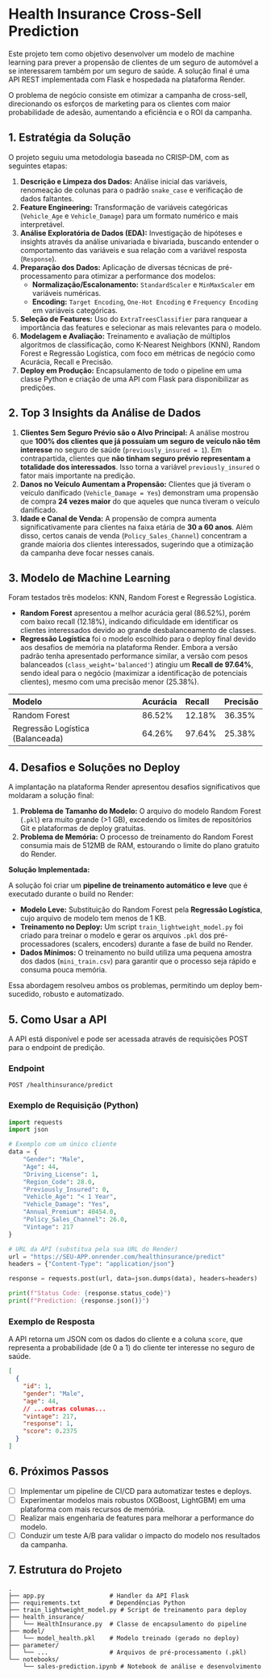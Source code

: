 

# Health Insurance Cross-Sell Prediction

Este projeto tem como objetivo desenvolver um modelo de machine learning para prever a propensão de clientes de um seguro de automóvel a se interessarem também por um seguro de saúde. A solução final é uma API REST implementada com Flask e hospedada na plataforma Render.

O problema de negócio consiste em otimizar a campanha de cross-sell, direcionando os esforços de marketing para os clientes com maior probabilidade de adesão, aumentando a eficiência e o ROI da campanha.

## 1\. Estratégia da Solução

O projeto seguiu uma metodologia baseada no CRISP-DM, com as seguintes etapas:

1.  **Descrição e Limpeza dos Dados:** Análise inicial das variáveis, renomeação de colunas para o padrão `snake_case` e verificação de dados faltantes.
2.  **Feature Engineering:** Transformação de variáveis categóricas (`Vehicle_Age` e `Vehicle_Damage`) para um formato numérico e mais interpretável.
3.  **Análise Exploratória de Dados (EDA):** Investigação de hipóteses e insights através da análise univariada e bivariada, buscando entender o comportamento das variáveis e sua relação com a variável resposta (`Response`).
4.  **Preparação dos Dados:** Aplicação de diversas técnicas de pré-processamento para otimizar a performance dos modelos:
      * **Normalização/Escalonamento:** `StandardScaler` e `MinMaxScaler` em variáveis numéricas.
      * **Encoding:** `Target Encoding`, `One-Hot Encoding` e `Frequency Encoding` em variáveis categóricas.
5.  **Seleção de Features:** Uso do `ExtraTreesClassifier` para ranquear a importância das features e selecionar as mais relevantes para o modelo.
6.  **Modelagem e Avaliação:** Treinamento e avaliação de múltiplos algoritmos de classificação, como K-Nearest Neighbors (KNN), Random Forest e Regressão Logística, com foco em métricas de negócio como Acurácia, Recall e Precisão.
7.  **Deploy em Produção:** Encapsulamento de todo o pipeline em uma classe Python e criação de uma API com Flask para disponibilizar as predições.

## 2\. Top 3 Insights da Análise de Dados

1.  **Clientes Sem Seguro Prévio são o Alvo Principal:** A análise mostrou que **100% dos clientes que já possuíam um seguro de veículo não têm interesse** no seguro de saúde (`previously_insured = 1`). Em contrapartida, clientes que **não tinham seguro prévio representam a totalidade dos interessados**. Isso torna a variável `previously_insured` o fator mais importante na predição.
2.  **Danos no Veículo Aumentam a Propensão:** Clientes que já tiveram o veículo danificado (`Vehicle_Damage = Yes`) demonstram uma propensão de compra **24 vezes maior** do que aqueles que nunca tiveram o veículo danificado.
3.  **Idade e Canal de Venda:** A propensão de compra aumenta significativamente para clientes na faixa etária de **30 a 60 anos**. Além disso, certos canais de venda (`Policy_Sales_Channel`) concentram a grande maioria dos clientes interessados, sugerindo que a otimização da campanha deve focar nesses canais.

## 3\. Modelo de Machine Learning

Foram testados três modelos: KNN, Random Forest e Regressão Logística.

  - **Random Forest** apresentou a melhor acurácia geral (86.52%), porém com baixo recall (12.18%), indicando dificuldade em identificar os clientes interessados devido ao grande desbalanceamento de classes.
  - **Regressão Logística** foi o modelo escolhido para o deploy final devido aos desafios de memória na plataforma Render. Embora a versão padrão tenha apresentado performance similar, a versão com pesos balanceados (`class_weight='balanced'`) atingiu um **Recall de 97.64%**, sendo ideal para o negócio (maximizar a identificação de potenciais clientes), mesmo com uma precisão menor (25.38%).

| Modelo | Acurácia | Recall | Precisão |
| :--- | :--- | :--- | :--- |
| Random Forest | 86.52% | 12.18% | 36.35% |
| Regressão Logística (Balanceada) | 64.26% | 97.64% | 25.38% |

## 4\. Desafios e Soluções no Deploy

A implantação na plataforma Render apresentou desafios significativos que moldaram a solução final:

1.  **Problema de Tamanho do Modelo:** O arquivo do modelo Random Forest (`.pkl`) era muito grande (\>1 GB), excedendo os limites de repositórios Git e plataformas de deploy gratuitas.
2.  **Problema de Memória:** O processo de treinamento do Random Forest consumia mais de 512MB de RAM, estourando o limite do plano gratuito do Render.

**Solução Implementada:**

A solução foi criar um **pipeline de treinamento automático e leve** que é executado durante o build no Render:

  - **Modelo Leve:** Substituição do Random Forest pela **Regressão Logística**, cujo arquivo de modelo tem menos de 1 KB.
  - **Treinamento no Deploy:** Um script `train_lightweight_model.py` foi criado para treinar o modelo e gerar os arquivos `.pkl` dos pré-processadores (scalers, encoders) durante a fase de build no Render.
  - **Dados Mínimos:** O treinamento no build utiliza uma pequena amostra dos dados (`mini_train.csv`) para garantir que o processo seja rápido e consuma pouca memória.

Essa abordagem resolveu ambos os problemas, permitindo um deploy bem-sucedido, robusto e automatizado.

## 5\. Como Usar a API

A API está disponível e pode ser acessada através de requisições POST para o endpoint de predição.

### Endpoint

`POST /healthinsurance/predict`

### Exemplo de Requisição (Python)

```python
import requests
import json

# Exemplo com um único cliente
data = {
    "Gender": "Male",
    "Age": 44,
    "Driving_License": 1,
    "Region_Code": 28.0,
    "Previously_Insured": 0,
    "Vehicle_Age": "< 1 Year",
    "Vehicle_Damage": "Yes",
    "Annual_Premium": 40454.0,
    "Policy_Sales_Channel": 26.0,
    "Vintage": 217
}

# URL da API (substitua pela sua URL do Render)
url = "https://SEU-APP.onrender.com/healthinsurance/predict"
headers = {"Content-Type": "application/json"}

response = requests.post(url, data=json.dumps(data), headers=headers)

print(f"Status Code: {response.status_code}")
print(f"Prediction: {response.json()}")

```

### Exemplo de Resposta

A API retorna um JSON com os dados do cliente e a coluna `score`, que representa a probabilidade (de 0 a 1) do cliente ter interesse no seguro de saúde.

```json
[
  {
    "id": 1,
    "gender": "Male",
    "age": 44,
    // ...outras colunas...
    "vintage": 217,
    "response": 1,
    "score": 0.2375
  }
]
```

## 6\. Próximos Passos

  - [ ] Implementar um pipeline de CI/CD para automatizar testes e deploys.
  - [ ] Experimentar modelos mais robustos (XGBoost, LightGBM) em uma plataforma com mais recursos de memória.
  - [ ] Realizar mais engenharia de features para melhorar a performance do modelo.
  - [ ] Conduzir um teste A/B para validar o impacto do modelo nos resultados da campanha.

## 7\. Estrutura do Projeto

```
.
├── app.py                  # Handler da API Flask
├── requirements.txt        # Dependências Python
├── train_lightweight_model.py # Script de treinamento para deploy
├── health_insurance/
│   └── HealthInsurance.py  # Classe de encapsulamento do pipeline
├── model/
│   └── model_health.pkl    # Modelo treinado (gerado no deploy)
├── parameter/
│   └── ...                 # Arquivos de pré-processamento (.pkl)
└── notebooks/
    └── sales-prediction.ipynb # Notebook de análise e desenvolvimento
```
